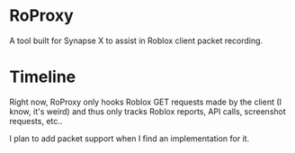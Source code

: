 # RoProxy
A tool built for Synapse X to assist in Roblox client packet recording.

# Timeline
Right now, RoProxy only hooks Roblox GET requests made by the client (I know, it's weird) and thus only tracks Roblox reports, API calls, screenshot requests, etc..

I plan to add packet support when I find an implementation for it.
